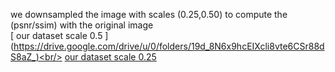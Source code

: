 we downsampled the image with scales (0.25,0.50) to compute the (psnr/ssim) with the original image <br/>
[ our dataset scale 0.5 ] (https://drive.google.com/drive/u/0/folders/19d_8N6x9hcEIXcli8vte6CSr88dS8aZ_)<br/>
[ our dataset scale 0.25 ](https://drive.google.com/drive/u/0/folders/1I8ZyERW5yZj4yCITICbbNVEpdqQdxaWr)
